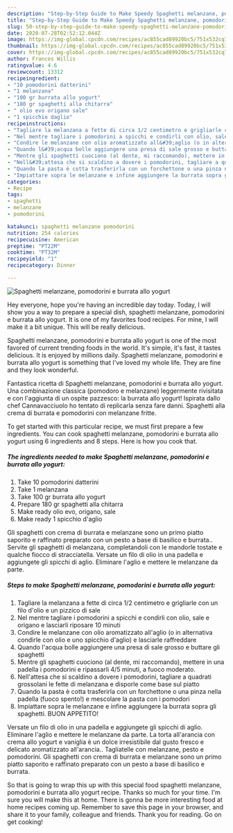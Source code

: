 ```yaml
---
description: "Step-by-Step Guide to Make Speedy Spaghetti melanzane, pomodorini e burrata allo yogurt"
title: "Step-by-Step Guide to Make Speedy Spaghetti melanzane, pomodorini e burrata allo yogurt"
slug: 50-step-by-step-guide-to-make-speedy-spaghetti-melanzane-pomodorini-e-burrata-allo-yogurt
date: 2020-07-28T02:52:12.044Z
image: https://img-global.cpcdn.com/recipes/ac855cad89920bc5/751x532cq70/spaghetti-melanzane-pomodorini-e-burrata-allo-yogurt-recipe-main-photo.jpg
thumbnail: https://img-global.cpcdn.com/recipes/ac855cad89920bc5/751x532cq70/spaghetti-melanzane-pomodorini-e-burrata-allo-yogurt-recipe-main-photo.jpg
cover: https://img-global.cpcdn.com/recipes/ac855cad89920bc5/751x532cq70/spaghetti-melanzane-pomodorini-e-burrata-allo-yogurt-recipe-main-photo.jpg
author: Frances Willis
ratingvalue: 4.6
reviewcount: 13312
recipeingredient:
- "10 pomodorini datterini"
- "1 melanzana"
- "100 gr burrata allo yogurt"
- "180 gr spaghetti alla chitarra"
- " olio evo origano sale"
- "1 spicchio daglio"
recipeinstructions:
- "Tagliare la melanzana a fette di circa 1/2 centimetro e grigliarle con un filo d&#39;olio e un pizzico di sale"
- "Nel mentre tagliare i pomodorini a spicchi e condirli con olio, sale e origano e lasciarli riposare 10 minuti"
- "Condire le melanzane con olio aromatizzato all&#39;aglio (o in alternativa condirle con olio e uno spicchio d&#39;aglio) e lasciarle raffreddare"
- "Quando l&#39;acqua bolle aggiungere una presa di sale grosso e buttare gli spaghetti"
- "Mentre gli spaghetti cuociono (al dente, mi raccomando), mettere in una padella i pomodorini e ripassarli 4/5 minuti, a fuoco moderato."
- "Nell&#39;attesa che si scaldino a dovere i pomodorini, tagliare a quadrati grossolani le fette di melanzana e disporle come base sul piatto"
- "Quando la pasta è cotta trasferirla con un forchettone o una pinza nella padella (fuoco spento!) e mescolare la pasta con i pomodori"
- "Impiattare sopra le melanzane e infine aggiungere la burrata sopra gli spaghetti. BUON APPETITO!"
categories:
- Recipe
tags:
- spaghetti
- melanzane
- pomodorini

katakunci: spaghetti melanzane pomodorini 
nutrition: 254 calories
recipecuisine: American
preptime: "PT22M"
cooktime: "PT32M"
recipeyield: "1"
recipecategory: Dinner

---
```



![Spaghetti melanzane, pomodorini e burrata allo yogurt](https://img-global.cpcdn.com/recipes/ac855cad89920bc5/751x532cq70/spaghetti-melanzane-pomodorini-e-burrata-allo-yogurt-recipe-main-photo.jpg)

Hey everyone, hope you're having an incredible day today. Today, I will show you a way to prepare a special dish, spaghetti melanzane, pomodorini e burrata allo yogurt. It is one of my favorites food recipes. For mine, I will make it a bit unique. This will be really delicious.

Spaghetti melanzane, pomodorini e burrata allo yogurt is one of the most favored of current trending foods in the world. It's simple, it's fast, it tastes delicious. It is enjoyed by millions daily. Spaghetti melanzane, pomodorini e burrata allo yogurt is something that I've loved my whole life. They are fine and they look wonderful.

Fantastica ricetta di Spaghetti melanzane, pomodorini e burrata allo yogurt. Una combinazione classica (pomodoro e melanzane) leggermente rivisitata e con l&#39;aggiunta di un ospite pazzesco: la burrata allo yogurt! Ispirata dallo chef Cannavacciuolo ho tentato di replicarla senza fare danni. Spaghetti alla crema di burrata e pomodorini con melanzane fritte.


To get started with this particular recipe, we must first prepare a few ingredients. You can cook spaghetti melanzane, pomodorini e burrata allo yogurt using 6 ingredients and 8 steps. Here is how you cook that.

<!--inarticleads1-->

##### The ingredients needed to make Spaghetti melanzane, pomodorini e burrata allo yogurt:

1. Take 10 pomodorini datterini
1. Take 1 melanzana
1. Take 100 gr burrata allo yogurt
1. Prepare 180 gr spaghetti alla chitarra
1. Make ready  olio evo, origano, sale
1. Make ready 1 spicchio d&#39;aglio


Gli spaghetti con crema di burrata e melanzane sono un primo piatto saporito e raffinato preparato con un pesto a base di basilico e burrata.. Servite gli spaghetti di melanzana, completandoli con le mandorle tostate e qualche fiocco di stracciatella. Versate un filo di olio in una padella e aggiungete gli spicchi di aglio. Eliminare l&#39;aglio e mettere le melanzane da parte. 

<!--inarticleads2-->

##### Steps to make Spaghetti melanzane, pomodorini e burrata allo yogurt:

1. Tagliare la melanzana a fette di circa 1/2 centimetro e grigliarle con un filo d&#39;olio e un pizzico di sale
1. Nel mentre tagliare i pomodorini a spicchi e condirli con olio, sale e origano e lasciarli riposare 10 minuti
1. Condire le melanzane con olio aromatizzato all&#39;aglio (o in alternativa condirle con olio e uno spicchio d&#39;aglio) e lasciarle raffreddare
1. Quando l&#39;acqua bolle aggiungere una presa di sale grosso e buttare gli spaghetti
1. Mentre gli spaghetti cuociono (al dente, mi raccomando), mettere in una padella i pomodorini e ripassarli 4/5 minuti, a fuoco moderato.
1. Nell&#39;attesa che si scaldino a dovere i pomodorini, tagliare a quadrati grossolani le fette di melanzana e disporle come base sul piatto
1. Quando la pasta è cotta trasferirla con un forchettone o una pinza nella padella (fuoco spento!) e mescolare la pasta con i pomodori
1. Impiattare sopra le melanzane e infine aggiungere la burrata sopra gli spaghetti. BUON APPETITO!


Versate un filo di olio in una padella e aggiungete gli spicchi di aglio. Eliminare l&#39;aglio e mettere le melanzane da parte. La torta all&#39;arancia con crema allo yogurt e vaniglia è un dolce irresistibile dal gusto fresco e delicato aromatizzato all&#39;arancia.. Tagliatelle con melanzane, pesto e pomodorini. Gli spaghetti con crema di burrata e melanzane sono un primo piatto saporito e raffinato preparato con un pesto a base di basilico e burrata. 

So that is going to wrap this up with this special food spaghetti melanzane, pomodorini e burrata allo yogurt recipe. Thanks so much for your time. I'm sure you will make this at home. There is gonna be more interesting food at home recipes coming up. Remember to save this page in your browser, and share it to your family, colleague and friends. Thank you for reading. Go on get cooking!
